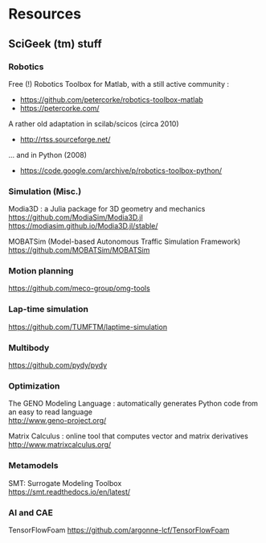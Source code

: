 # Resources

## SciGeek (tm) stuff


### Robotics

Free (!) Robotics Toolbox for Matlab, with a still active community : 
* https://github.com/petercorke/robotics-toolbox-matlab  
* https://petercorke.com/  

A rather old adaptation in scilab/scicos (circa 2010)
* http://rtss.sourceforge.net/

... and in Python (2008)
* https://code.google.com/archive/p/robotics-toolbox-python/

### Simulation (Misc.)

Modia3D : a Julia package for 3D geometry and mechanics  
https://github.com/ModiaSim/Modia3D.jl  
https://modiasim.github.io/Modia3D.jl/stable/  


MOBATSim (Model-based Autonomous Traffic Simulation Framework)
https://github.com/MOBATSim/MOBATSim

### Motion planning

https://github.com/meco-group/omg-tools  

### Lap-time simulation

https://github.com/TUMFTM/laptime-simulation  


### Multibody

https://github.com/pydy/pydy  


### Optimization

The GENO Modeling Language : automatically generates Python code from an easy to read language  
http://www.geno-project.org/ 

Matrix Calculus : online tool that computes vector and matrix derivatives  
http://www.matrixcalculus.org/ 


### Metamodels

SMT: Surrogate Modeling Toolbox  
https://smt.readthedocs.io/en/latest/  

### AI and CAE

TensorFlowFoam 
https://github.com/argonne-lcf/TensorFlowFoam
